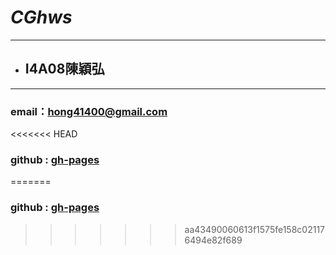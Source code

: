 # *CGhws*

***

* ## I4A08陳穎弘

***
### email：<hong41400@gmail.com>
<<<<<<< HEAD
### github : [gh-pages](http://Codin-Chen.github.io/CGhws/index.html)
=======
### github : [gh-pages](http://Codin-Chen.github.io/CGhws/index.html)
>>>>>>> aa43490060613f1575fe158c021176494e82f689
